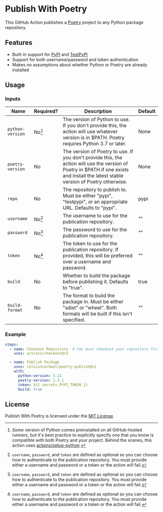 # Publish With Poetry

This GitHub Action publishes a [Poetry](https://python-poetry.org/) project to any Python package repository.

## Features

- Built-in support for [PyPI](https://pypi.org) and [TestPyPI](https://test.pypi.org)
- Support for both username/password and token authentication
- Makes no assumptions about whether Python or Poetry are already installed

## Usage

### Inputs

| **Name**         | **Required?** | **Description**                                                                                                                                                                      | **Default** |
|------------------|---------------|--------------------------------------------------------------------------------------------------------------------------------------------------------------------------------------|-------------|
| `python-version` | No[^1]        | The version of Python to use. If you don't provide this, the action will use whatever version is in $PATH. Poetry requires Python 3.7 or later.                                      | None        |
| `poetry-version` | No            | The version of Poetry to use. If you don't provide this, the action will use the version of Poetry in $PATH if one exists and install the latest stable version of Poetry otherwise. | None        |
| `repo`           | No            | The repository to publish to. Must be either "pypi", "testpypi", or an appropriate URL. Defaults to "pypi".                                                                          | pypi        |
| `username`       | No[^2]        | The username to use for the publication repository.                                                                                                                                  | ""          |
| `password`       | No[^2]        | The password to use for the publication repository.                                                                                                                                  | ""          |
| `token`          | No[^2]        | The token to use for the publication repository. If provided, this will be preferred over a username and password.                                                                   | ""          |
| `build`          | No            | Whether to build the package before publishing it. Defaults to "true".                                                                                                               | true        |
| `build-format`   | No            | The format to build the package in. Must be either "sdist" or "wheel". Both formats will be built if this isn't specified.                                                           | ""          |

### Example

```yaml
steps:
  - name: Checkout Repository  # You must checkout your repository first.
    uses: actions/checkout@v3

  - name: Publish Package
    uses: celsiusnarhwal/poetry-publish@v2
    with:
      python-version: 3.11
      poetry-version: 1.3.1
      token: ${{ secrets.PYPI_TOKEN }}
      build: true
```

## License

Publish With Poetry is licensed under
the [MIT License](https://github.com/celsiusnarhwal/poetry-publish/blob/main/LICENSE.md).

[^1]: *Some* version of Python comes preinstalled on all GitHub-hosted runners, but it's best practice to explicitly
specify one that you know is compatible with both Poetry and your project. Behind the scenes, this action uses
[actions/setup-python](https://github.com/actions/setup-python).

[^2]: `username`, `password`, and `token` are defined as optional so you can choose how to authenticate to the
publication repository. You must provide either a username and password or a token or the action will fail.